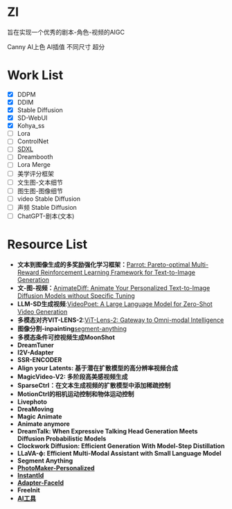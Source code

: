 # ZI
旨在实现一个优秀的剧本-角色-视频的AIGC

Canny
AI上色
AI插值
不同尺寸
超分


# Work List
- [x] DDPM
- [x] DDIM
- [x] Stable Diffusion
- [x] SD-WebUI
- [x] Kohya_ss
- [ ] Lora
- [ ] ControlNet
- [ ] [SDXL](https://github.com/lllyasviel/Fooocus.git)
- [ ] Dreambooth
- [ ] Lora Merge
- [ ] 美学评分框架
- [ ] 文生图-文本细节
- [ ] 图生图-图像细节
- [ ] video Stable Diffusion
- [ ] 声频 Stable Diffusion
- [ ] ChatGPT-剧本(文本)

# Resource List
- **文本到图像生成的多奖励强化学习框架：**[Parrot: Pareto-optimal Multi-Reward Reinforcement Learning Framework for Text-to-Image Generation](https://arxiv.org/abs/2401.05675)
- **文-图-视频：**[AnimateDiff: Animate Your Personalized Text-to-Image Diffusion Models without Specific Tuning](https://github.com/MooreThreads/Moore-AnimateAnyone.git)
- **LLM-SD生成视频**:[VideoPoet: A Large Language Model for Zero-Shot Video Generation]()
- **多模态对齐VIT-LENS-2**:[ViT-Lens-2: Gateway to Omni-modal Intelligence](https://github.com/TencentARC/ViT-Lens.git)
- **图像分割-inpainting**[segment-anything](https://github.com/facebookresearch/segment-anything)
- **多模态条件可控视频生成MoonShot**
- **DreamTuner**
- **I2V-Adapter**
- **SSR-ENCODER**
- **Align your Latents: 基于潜在扩散模型的高分辨率视频合成**
- **MagicVideo-V2: 多阶段高美感视频生成**
- **SparseCtrl：在文本生成视频的扩散模型中添加稀疏控制**
- **MotionCtrl的相机运动控制和物体运动控制**
- **Livephoto**
- **DreaMoving**
- **Magic Animate**
- **Animate anymore**
- **DreamTalk: When Expressive Talking Head Generation Meets Diffusion Probabilistic Models**
- **Clockwork Diffusion: Efficient Generation With Model-Step Distillation**
- **LLaVA-ϕ: Efficient Multi-Modal Assistant with Small Language Model**
- **Segment Anything**
- **[PhotoMaker-Personalized]()**
- **[InstantId]()**
- **[Adapter-FaceId]()**
- **FreeInit**
- **[AI工具](https://ai-bot.cn/)**

      
